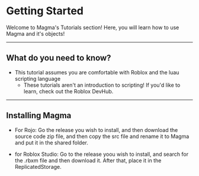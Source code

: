 # **Getting Started**
Welcome to Magma's Tutorials section! Here, you will learn how to use Magma and it's objects!

____________________

## **What do you need to know?**
* This tutorial assumes you are comfortable with Roblox and the luau scripting language
    * These tutorials aren't an introduction to scripting! If you'd like to learn, check out the Roblox DevHub.


________________
## **Installing Magma**
* For Rojo: Go the release you wish to install, and then download the source code zip file, and then copy the src file and rename it to Magma and put it in the shared folder.

* for Roblox Studio: Go to the release yoou wish to install, and search for the .rbxm file and then download it. After that, place it in the ReplicatedStorage.